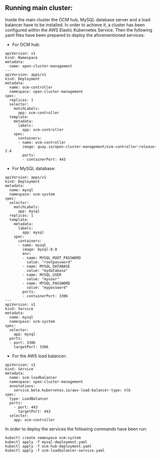 ## Running main cluster: 

 Inside the main cluster the OCM hub, MySQL database server and a load balancer have to be installed. In order to achieve it, a cluster has been configured within the AWS Elastic Kubernetes Service. Then the following yaml files have been prepared to deploy the aforementioned services:

- For OCM hub:
```
apiVersion: v1
kind: Namespace
metadata:
  name: open-cluster-management
---
apiVersion: apps/v1
kind: Deployment
metadata:
  name: ocm-controller
  namespace: open-cluster-management
spec:
  replicas: 1
  selector:
    matchLabels:
      app: ocm-controller
  template:
    metadata:
      labels:
        app: ocm-controller
    spec:
      containers:
      - name: ocm-controller
        image: quay.io/open-cluster-management/ocm-controller:release-2.4
        ports:
        - containerPort: 443
```

- For MySQL database:
```
apiVersion: apps/v1
kind: Deployment
metadata:
  name: mysql
  namespace: ocm-system
spec:
  selector:
    matchLabels:
      app: mysql
  replicas: 1
  template:
    metadata:
      labels:
        app: mysql
    spec:
      containers:
      - name: mysql
        image: mysql:8.0
        env:
        - name: MYSQL_ROOT_PASSWORD
          value: "rootpassword"
        - name: MYSQL_DATABASE
          value: "mydatabase"
        - name: MYSQL_USER
          value: "myuser"
        - name: MYSQL_PASSWORD
          value: "mypassword"
        ports:
        - containerPort: 3306
---
apiVersion: v1
kind: Service
metadata:
  name: mysql
  namespace: ocm-system
spec:
  selector:
    app: mysql
  ports:
  - port: 3306
    targetPort: 3306
```

- For the AWS load balancer:
```
apiVersion: v1
kind: Service
metadata:
  name: ocm-loadbalancer
  namespace: open-cluster-management
  annotations:
    service.beta.kubernetes.io/aws-load-balancer-type: nlb
spec:
  type: LoadBalancer
  ports:
    - port: 443
      targetPort: 443
  selector:
    app: ocm-controller
```

In order to deploy the services the following commands have been run:
```
kubectl create namespace ocm-system
kubectl apply -f mysql-deployment.yaml
kubectl apply -f ocm-hub-deployment.yaml
kubectl apply -f ocm-loadbalancer-service.yaml
```